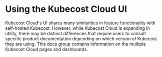 # Using the Kubecost Cloud UI

Kubecost Cloud's UI shares many similarities in feature functionality with self-hosted Kubecost. However, while Kubecost Cloud is expanding in utility, there may be distinct differences that require users to consult specific product documentation depending on which version of Kubecost they are using. This docs group contains information on the multiple Kubecost Cloud pages and dashboards.